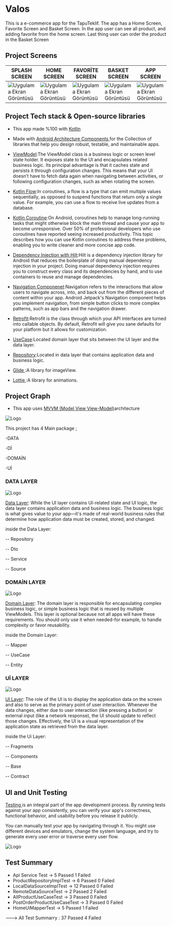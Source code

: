 # Valos

This is a e-commerce app for the TapuTeklif. The app has a Home Screen, Favorite Screen and Basket Screen. İn the app user can see all product, and adding favorite from the home screen. Last thing user can order the product in the Basket Screen

## Project Screens
SPLASH SCREEN | HOME SCREEN |  FAVORİTE SCREEN |   BASKET SCREEN |    APP SCREEN | 
--- | --- | --- | --- |  --- | 
![Uygulama Ekran Görüntüsü](https://i.hizliresim.com/jyazimp.png) |![Uygulama Ekran Görüntüsü](https://i.hizliresim.com/iukpq9e.png) |![Uygulama Ekran Görüntüsü](https://i.hizliresim.com/cb71hme.png)|![Uygulama Ekran Görüntüsü](https://i.hizliresim.com/2cb176y.png)|![Uygulama Ekran Görüntüsü](https://i.hizliresim.com/20sr7co.gif)
## Project Tech stack & Open-source libraries

- This app made %100 with  [Kotlin](https://developer.android.com/kotlin)

- Made with [Android Architecture Components ](https://developer.android.com/topic/architecture)for the Collection of libraries that help you design robust, testable, and maintainable apps.

- [ViewModel](https://developer.android.com/topic/libraries/architecture/viewmodel):The ViewModel class is a business logic or screen level state holder. It exposes state to the UI and encapsulates related business logic. Its principal advantage is that it caches state and persists it through configuration changes. This means that your UI doesn’t have to fetch data again when navigating between activities, or following configuration changes, such as when rotating the screen.

- [Kotlin Flow](https://developer.android.com/kotlin/flow):In coroutines, a flow is a type that can emit multiple values sequentially, as opposed to suspend functions that return only a single value. For example, you can use a flow to receive live updates from a database.

- [Kotlin Coroutine](https://developer.android.com/kotlin/coroutines):On Android, coroutines help to manage long-running tasks that might otherwise block the main thread and cause your app to become unresponsive. Over 50% of professional developers who use coroutines have reported seeing increased productivity. This topic describes how you can use Kotlin coroutines to address these problems, enabling you to write cleaner and more concise app code.

- [Dependency Injection with Hilt](https://developer.android.com/training/dependency-injection/hilt-android):Hilt is a dependency injection library for Android that reduces the boilerplate of doing manual dependency injection in your project. Doing manual dependency injection requires you to construct every class and its dependencies by hand, and to use containers to reuse and manage dependencies.

- [Navigation Componenet](https://developer.android.com/guide/navigation):Navigation refers to the interactions that allow users to navigate across, into, and back out from the different pieces of content within your app. Android Jetpack's Navigation component helps you implement navigation, from simple button clicks to more complex patterns, such as app bars and the navigation drawer.

- [Retrofit](https://square.github.io/retrofit/):Retrofit is the class through which your API interfaces are turned into callable objects. By default, Retrofit will give you sane defaults for your platform but it allows for customization.

- [UseCase](https://developer.android.com/topic/architecture/domain-layer):Located domain layer that sits between the UI layer and the data layer.

- [Repository](https://developer.android.com/topic/architecture/data-layer):Located in data layer that contains application data and business logic.

- [Glide ](https://github.com/bumptech/glide):A library for imageView.

- [Lottie ](https://lottiefiles.com/):A library for animations.



 ## Project Graph

- This app uses [MVVM (Model View View-Model)](https://developer.android.com/topic/architecture#recommended-app-arch)architecture

                                   
![Logo](https://i.hizliresim.com/iq3kqv1.png)

This project has 4 Main package ;

-DATA

-Dİ

-DOMAİN

-Uİ

### DATA LAYER

![Logo](https://i.hizliresim.com/74vm745.jpg)


  [Data Layer](https://developer.android.com/topic/architecture/data-layer): While the UI layer contains UI-related state and UI logic, the data layer contains application data and business logic. The business logic is what gives value to your app—it's made of real-world business rules that determine how application data must be created, stored, and changed.
  
  inside the Data Layer:
  
  -- Repository
  
  -- Dto
  
  -- Service
  
  -- Source
  
  
  ### DOMAİN LAYER
  
  ![Logo](https://i.hizliresim.com/l549eub.jpg)
  
   [Domain Layer](https://developer.android.com/topic/architecture/data-layer): The domain layer is responsible for encapsulating complex business logic, or simple business logic that is reused by multiple ViewModels. This layer is optional because not all apps will have these requirements. You should only use it when needed-for example, to handle complexity or favor reusability. 
   
   inside the Domain Layer:
  
  -- Mapper
  
  -- UseCase
  
  -- Entity
  
   ### Uİ LAYER

  ![Logo](https://i.hizliresim.com/49ic9x9.jpg)
   
  
  [UI Layer](https://developer.android.com/topic/architecture/ui-layer): The role of the UI is to display the application data on the screen and also to serve as the primary point of user interaction. Whenever the data changes, either due to user interaction (like pressing a button) or external input (like a network response), the UI should update to reflect those changes. Effectively, the UI is a visual representation of the application state as retrieved from the data layer.

   inside the Ui Layer:
  
  -- Fragments
  
  -- Components
  
  -- Base
  
  -- Contract
  
  ## UI and Unit Testing
  
  [Testing ](https://developer.android.com/training/testing/fundamentals) is an integral part of the app development process. By running tests against your app consistently, you can verify your app's correctness, functional behavior, and usability before you release it publicly.

You can manually test your app by navigating through it. You might use different devices and emulators, change the system language, and try to generate every user error or traverse every user flow.



  ![Logo](https://i.hizliresim.com/nux42m9.png)


 ## Test Summary
 - Api Service Test -> 5 Passed 1 Failed
 - ProductRepositoryImplTest -> 6 Passed 0 Failed
 - LocalDataSourceImplTest -> 12 Passed 0 Failed
 - RemoteDataSourceTest -> 2 Passed 2 Failed
 - AllProductUseCaseTest -> 3 Passed 0 Failed
 - PostOrderProductUseCaseTest -> 3 Passed 0 Failed
 - HomeUiMapperTest -> 5 Passed 1 Failed
 
 ---> All Test Summarry : 37 Passed 4 Failed
 
 
